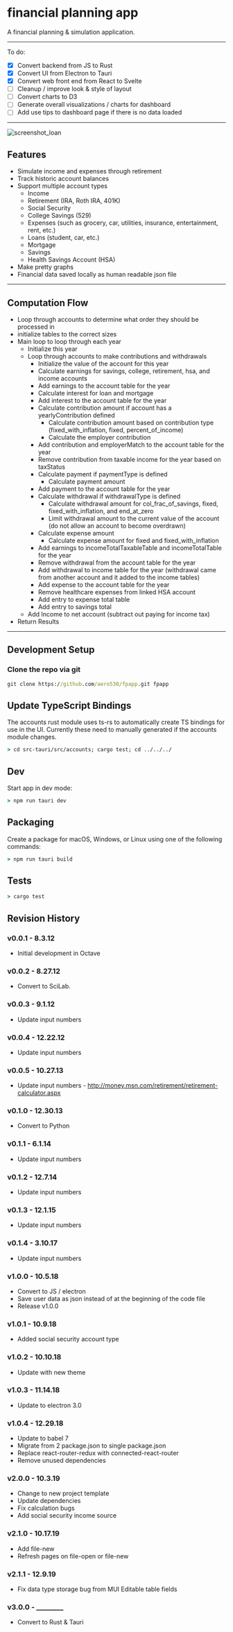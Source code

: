 # financial planning app #

A financial planning & simulation application.

---

To do:

- [x] Convert backend from JS to Rust
- [x] Convert UI from Electron to Tauri
- [x] Convert web front end from React to Svelte
- [ ] Cleanup / improve look & style of layout
- [ ] Convert charts to D3
- [ ] Generate overall visualizations / charts for dashboard
- [ ] Add use tips to dashboard page if there is no data loaded

---

![screenshot_loan](https://github.com/aero530/fpapp/raw/main/resources/screenshots/retirement.png "Retirement")

## Features ##

* Simulate income and expenses through retirement
* Track historic account balances
* Support multiple account types
  * Income
  * Retirement (IRA, Roth IRA, 401K)
  * Social Security
  * College Savings (529)
  * Expenses (such as grocery, car, utilities, insurance, entertainment, rent, etc.)
  * Loans (student, car, etc.)
  * Mortgage
  * Savings
  * Health Savings Account (HSA)
* Make pretty graphs
* Financial data saved locally as human readable json file

---

## Computation Flow ##

* Loop through accounts to determine what order they should be processed in
* initialize tables to the correct sizes
* Main loop to loop through each year
  * Initialize this year
  * Loop through accounts to make contributions and withdrawals
    * Initialize the value of the account for this year
    * Calculate earnings for savings, college, retirement, hsa, and income accounts
    * Add earnings to the account table for the year
    * Calculate interest for loan and mortgage
    * Add interest to the account table for the year
    * Calculate contribution amount if account has a yearlyContribution defined
      * Calculate contribution amount based on contribution type (fixed_with_inflation, fixed, percent_of_income)
      * Calculate the employer contribution
    * Add contribution and employerMatch to the account table for the year
    * Remove contribution from taxable income for the year based on taxStatus
    * Calculate payment if paymentType is defined
      * Calculate payment amount
    * Add payment to the account table for the year
    * Calculate withdrawal if withdrawalType is defined
      * Calculate withdrawal amount for col_frac_of_savings, fixed, fixed_with_inflation, and end_at_zero
      * Limit withdrawal amount to the current value of the account (do not allow an account to become overdrawn)
    * Calculate expense amount
      * Calculate expense amount for fixed and fixed_with_inflation
    * Add earnings to incomeTotalTaxableTable and incomeTotalTable for the year
    * Remove withdrawal from the account table for the year
    * Add withdrawal to income table for the year (withdrawal came from another account and it added to the income tables)
    * Add expense to the account table for the year
    * Remove healthcare expenses from linked HSA account
    * Add entry to expense total table
    * Add entry to savings total
  * Add Income to net account (subtract out paying for income tax)
* Return Results

---

## Development Setup ##

### Clone the repo via git ###

```cmd
git clone https://github.com/aero530/fpapp.git fpapp
```

## Update TypeScript Bindings ##

The accounts rust module uses ts-rs to automatically create TS bindings for use in the UI. Currently these 
need to manually generated if the accounts module changes.

```cmd
> cd src-tauri/src/accounts; cargo test; cd ../../../
```

## Dev ##

Start app in dev mode:

```cmd
> npm run tauri dev
```

## Packaging ##

Create a package for macOS, Windows, or Linux using one of the following commands:

```cmd
> npm run tauri build
```

<!-- ```cmd
> cargo build --release
``` -->

## Tests ##

```cmd
> cargo test
```

## Revision History ##

### v0.0.1 - 8.3.12 ###

* Initial development in Octave

### v0.0.2 - 8.27.12 ###

* Convert to SciLab.

### v0.0.3 - 9.1.12 ###

* Update input numbers

### v0.0.4 - 12.22.12 ###

* Update input numbers

### v0.0.5 - 10.27.13 ###

* Update input numbers - http://money.msn.com/retirement/retirement-calculator.aspx

### v0.1.0 - 12.30.13 ###

* Convert to Python

### v0.1.1 - 6.1.14 ###

* Update input numbers

### v0.1.2 - 12.7.14 ###

* Update input numbers

### v0.1.3 - 12.1.15 ###

* Update input numbers

### v0.1.4 - 3.10.17 ###

* Update input numbers

### v1.0.0 - 10.5.18 ###

* Convert to JS / electron
* Save user data as json instead of at the beginning of the code file
* Release v1.0.0

### v1.0.1 - 10.9.18 ###

* Added social security account type

### v1.0.2 - 10.10.18 ###

* Update with new theme

### v1.0.3 - 11.14.18 ###

* Update to electron 3.0

### v1.0.4 - 12.29.18 ###

* Update to babel 7
* Migrate from 2 package.json to single package.json
* Replace react-router-redux with connected-react-router
* Remove unused dependencies

### v2.0.0 - 10.3.19 ###

* Change to new project template
* Update dependencies
* Fix calculation bugs
* Add social security income source

### v2.1.0 - 10.17.19 ###

* Add file-new
* Refresh pages on file-open or file-new

### v2.1.1 - 12.9.19 ###

* Fix data type storage bug from MUI Editable table fields

### v3.0.0 - ________ ###

* Convert to Rust & Tauri
